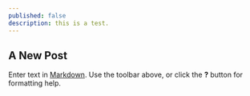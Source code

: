 ```yaml
---
published: false
description: this is a test.
---
```

## A New Post

Enter text in [Markdown](http://daringfireball.net/projects/markdown/). Use the toolbar above, or click the **?** button for formatting help.
